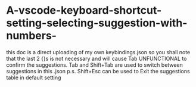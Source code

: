# A-vscode-keyboard-shortcut-setting-selecting-suggestion-with-numbers-
this doc is a direct uploading of my own keybindings.json
so you shall note that the last 2 {}s is not necessary and will cause Tab UNFUNCTIONAL to confirm the suggestions.
Tab and Shift+Tab are used to switch between suggestions in this .json
p.s. Shift+Esc can be used to Exit the suggestions table in default setting
